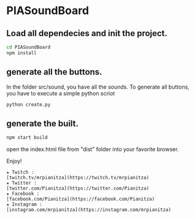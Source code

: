 # PIASoundBoard

## Load all dependecies and init the project.
````bash
cd PIASoundBoard
npm install
````

## generate all the buttons.
In the folder src/sound, you have all the sounds. To generate all buttons, you have to execute a simple python scriot
````bash
python create.py
````
## generate the built.
````bash
npm start build
````

open the index.html file  from "dist" folder into your favorite browser.

Enjoy!

~~~~
★ Twitch : 
[twitch.tv/mrpianitza](https://twitch.tv/mrpianitza) 
★ Twitter : 
[twitter.com/Pianitza](https://twitter.com/Pianitza)
★ Facebook : 
[facebook.com/Pianitza](https://facebook.com/Pianitza)
★ Instagram :  
[instagram.com/mrpianitza](https://instagram.com/mrpianitza)
